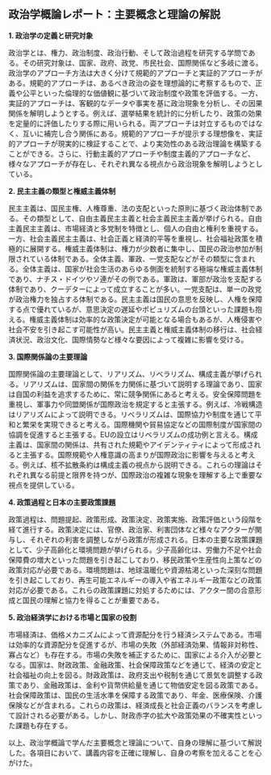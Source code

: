 ## 政治学概論レポート：主要概念と理論の解説

**1. 政治学の定義と研究対象**

政治学とは、権力、政治制度、政治行動、そして政治過程を研究する学問である。その研究対象は、国家、政府、政党、市民社会、国際関係など多岐に渡る。政治学のアプローチ方法は大きく分けて規範的アプローチと実証的アプローチがある。規範的アプローチは、あるべき政治の姿を理想論的に考察するもので、正義や公平といった倫理的な価値観に基づいて政治制度や政策を評価する。一方、実証的アプローチは、客観的なデータや事実を基に政治現象を分析し、その因果関係を解明しようとする。例えば、選挙結果を統計的に分析したり、政策の効果を定量的に評価したりする際に用いられる。両アプローチは対立するものではなく、互いに補完し合う関係にある。規範的アプローチが提示する理想像を、実証的アプローチが現実的に検証することで、より実効性のある政治理論を構築することができる。さらに、行動主義的アプローチや制度主義的アプローチなど、様々なアプローチが存在し、それぞれ異なる視点から政治現象を解明しようとしている。


**2. 民主主義の類型と権威主義体制**

民主主義は、国民主権、人権尊重、法の支配といった原則に基づく政治体制である。その類型として、自由主義民主主義と社会主義民主主義が挙げられる。自由主義民主主義は、市場経済と多党制を特徴とし、個人の自由と権利を重視する。一方、社会主義民主主義は、社会正義と経済的平等を重視し、社会福祉政策を積極的に展開する。権威主義体制は、権力が少数者に集中し、国民の政治参加が制限されている体制である。全体主義、軍政、一党支配などがその類型に含まれる。全体主義は、国家が社会生活のあらゆる側面を統制する極端な権威主義体制であり、ナチス・ドイツやソ連がその例である。軍政は、軍部が政治を支配する体制であり、クーデターによって成立することが多い。一党支配は、単一の政党が政治権力を独占する体制である。民主主義は国民の意思を反映し、人権を保障する点で優れているが、意思決定の遅延やポピュリズムの台頭といった課題も抱える。権威主義体制は効率的な政策決定が可能となる場合もあるが、人権侵害や社会不安を引き起こす可能性が高い。民主主義と権威主義体制の移行は、社会経済状況、政治文化、国際情勢など様々な要因によって複雑に影響を受ける。


**3. 国際関係論の主要理論**

国際関係論の主要理論として、リアリズム、リベラリズム、構成主義が挙げられる。リアリズムは、国家間の関係を力関係に基づいて説明する理論であり、国家は自国の利益を追求するために、常に競争関係にあると考える。安全保障問題を重視し、軍事力や同盟関係が国際政治を規定すると主張する。例えば、冷戦構造はリアリズムによって説明できる。リベラリズムは、国際協力や制度を通じて平和と繁栄を実現できると考える。国際機関や貿易協定などの国際制度が国家間の協調を促進すると主張する。EUの設立はリベラリズムの成功例と言える。構成主義は、国家間の関係は、共有された規範やアイデンティティによって形成されると主張する。国際規範や人権意識の高まりが国際政治に影響を与えると考える。例えば、核不拡散条約は構成主義の視点から説明できる。これらの理論はそれぞれ異なる前提と限界を持つが、国際政治の複雑な現象を理解する上で重要な視点を提供している。


**4. 政策過程と日本の主要政策課題**

政策過程は、問題提起、政策形成、政策決定、政策実施、政策評価という段階を経て進行する。政策決定には、官僚、政治家、利害団体など様々なアクターが関与し、それぞれの利害を調整しながら政策が形成される。日本の主要な政策課題として、少子高齢化と環境問題が挙げられる。少子高齢化は、労働力不足や社会保障費の増大といった問題を引き起こしており、移民政策や生産性向上策などの政策対応が必要である。環境問題は、地球温暖化や資源枯渇といった深刻な問題を引き起こしており、再生可能エネルギーの導入や省エネルギー政策などの政策対応が必要である。これらの政策課題に対処するためには、アクター間の合意形成と国民の理解と協力を得ることが重要である。


**5. 政治経済学における市場と国家の役割**

市場経済は、価格メカニズムによって資源配分を行う経済システムである。市場は効率的な資源配分を促進するが、市場の失敗（外部経済効果、情報非対称性、寡占など）も存在する。市場の失敗を補正するために、国家による介入が必要となる。国家は、財政政策、金融政策、社会保障政策などを通じて、経済の安定と社会福祉の向上を図る。財政政策は、政府支出や税制を通じて景気を調整する政策であり、金融政策は、金利や貨幣供給量を通じて物価安定を図る政策である。社会保障政策は、国民の生活水準を保障する政策であり、年金、医療保険、介護保険などが含まれる。これらの政策は、経済成長と社会正義のバランスを考慮して設計される必要がある。しかし、財政赤字の拡大や政策効果の不確実性といった課題も存在する。


以上、政治学概論で学んだ主要概念と理論について、自身の理解に基づいて解説した。各項目において、講義内容を正確に理解し、自身の考察を加えることを心がけた。
